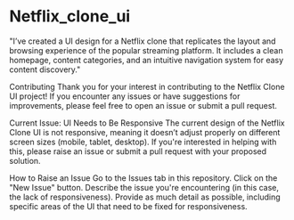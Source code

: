# Netflix_clone_ui
"I’ve created a UI design for a Netflix clone that replicates the layout and browsing experience of the popular streaming platform. It includes a clean homepage, content categories, and an intuitive navigation system for easy content discovery."

Contributing
Thank you for your interest in contributing to the Netflix Clone UI project! If you encounter any issues or have suggestions for improvements, please feel free to open an issue or submit a pull request.

Current Issue: UI Needs to Be Responsive
The current design of the Netflix Clone UI is not responsive, meaning it doesn’t adjust properly on different screen sizes (mobile, tablet, desktop). If you're interested in helping with this, please raise an issue or submit a pull request with your proposed solution.

How to Raise an Issue
Go to the Issues tab in this repository.
Click on the "New Issue" button.
Describe the issue you're encountering (in this case, the lack of responsiveness).
Provide as much detail as possible, including specific areas of the UI that need to be fixed for responsiveness.

